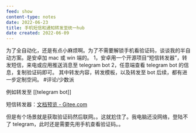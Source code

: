 ```yaml
---
feed: show
content-type: notes
date: 2022-06-23
title: 手机短信和通知转发至统一hub
date created: 2022-06-09
---
```

为了全自动化，还是有点小麻烦啊。为了不需要解锁手机看验证码，谈谈我的半自动方案。是安卓加 mac 或 win 端的。
1，安卓用一个开源项目“短信转发器”，转发短信，来电或应用推送消息至 telegram bot
2，任意端查看 telegram bot 的信息，复制验证码即可。
其中转发内容，转发模板，以及转发至 bot 后续，都有进一步定制空间。
#评论/少数派

例如转发至 [[telegram bot]]

短信转发器：[文档预览 - Gitee.com](https://gitee.com/pp/SmsForwarder/wikis/pages?sort_id=4863779&doc_id=1821427)

但是有个场景就是获取验证码然后联网。。这就尬住了。我电脑还没网络，登陆不了 telegram，此时还是需要先用手机查看验证码。。
